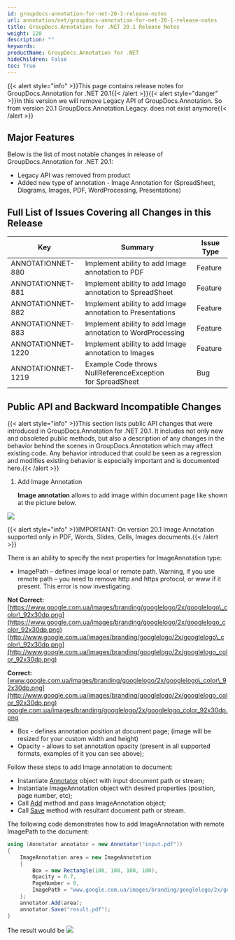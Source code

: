 ```yaml
---
id: groupdocs-annotation-for-net-20-1-release-notes
url: annotation/net/groupdocs-annotation-for-net-20-1-release-notes
title: GroupDocs.Annotation for .NET 20.1 Release Notes
weight: 120
description: ""
keywords: 
productName: GroupDocs.Annotation for .NET
hideChildren: False
toc: True
---
```


{{< alert style="info" >}}This page contains release notes for GroupDocs.Annotation for .NET 20.1{{< /alert >}}{{< alert style="danger" >}}In this version we will remove Legacy API of GroupDocs.Annotation. So from version 20.1 GroupDocs.Annotation.Legacy. does not exist anymore{{< /alert >}}

## Major Features

Below is the list of most notable changes in release of GroupDocs.Annotation for .NET 20.1:
*   Legacy API was removed from product
*   Added new type of annotation - Image Annotation for (SpreadSheet, Diagrams, Images, PDF, WordProcessing, Presentations)

## Full List of Issues Covering all Changes in this Release

| Key | Summary | Issue Type |
| --- | --- | --- |
| ANNOTATIONNET-880  | Implement ability to add Image annotation to PDF | Feature |
| ANNOTATIONNET-881 | Implement ability to add Image annotation to SpreadSheet | Feature |
| ANNOTATIONNET-882  | Implement ability to add Image annotation to Presentations | Feature |
| ANNOTATIONNET-883  | Implement ability to add Image annotation to WordProcessing | Feature |
| ANNOTATIONNET-1220 | Implement ability to add Image annotation to Images | Feature |
| ANNOTATIONNET-1219 | Example Code throws NullReferenceException for SpreadSheet | Bug |

## Public API and Backward Incompatible Changes

{{< alert style="info" >}}This section lists public API changes that were introduced in GroupDocs.Annotation for .NET 20.1. It includes not only new and obsoleted public methods, but also a description of any changes in the behavior behind the scenes in GroupDocs.Annotation which may affect existing code. Any behavior introduced that could be seen as a regression and modifies existing behavior is especially important and is documented here.{{< /alert >}}

1.  Add Image Annotation  
    
    **Image annotation** allows to add image within document page like shown at the picture below.
    
![](/annotation/net/images/groupdocs-annotation-for-net-20-1-release-notes.png)
    
{{< alert style="info" >}}IMPORTANT: On version 20.1 Image Annotation supported only in PDF, Words, Slides, Cells, Images documents.{{< /alert >}}

There is an ability to specify the next properties for ImageAnnotation type:
*   ImagePath – defines image local or remote path. Warning, if you use remote path – you need to remove http and https protocol, or www if it present. This error is now investigating.

**Not Correct:**
[https://www.google.com.ua/images/branding/googlelogo/2x/googlelogo\_color\_92x30dp.png](https://www.google.com.ua/images/branding/googlelogo/2x/googlelogo_color_92x30dp.png)
[http://www.google.com.ua/images/branding/googlelogo/2x/googlelogo\_color\_92x30dp.png](http://www.google.com.ua/images/branding/googlelogo/2x/googlelogo_color_92x30dp.png)

**Correct:**
[www.google.com.ua/images/branding/googlelogo/2x/googlelogo\_color\_92x30dp.png](http://www.google.com.ua/images/branding/googlelogo/2x/googlelogo_color_92x30dp.png)
[google.com.ua/images/branding/googlelogo/2x/googlelogo\_color\_92x30dp.png](http://www.google.com.ua/images/branding/googlelogo/2x/googlelogo_color_92x30dp.png)

*   Box - defines annotation position at document page; (image will be resized for your custom width and height)
*   Opacity - allows to set annotation opacity (present in all supported formats, examples of it you can see above);

Follow these steps to add Image annotation to document:

*   Instantiate [Annotator](https://apireference.groupdocs.com/net/annotation/groupdocs.annotation/annotator) object with input document path or stream;
*   Instantiate ImageAnnotation object with desired properties (position, page number, etc);
*   Call [Add](https://apireference.groupdocs.com/net/annotation/groupdocs.annotation/annotator/methods/add) method and pass ImageAnnotation object;
*   Call [Save](https://apireference.groupdocs.com/net/annotation/groupdocs.annotation/annotator/methods/save) method with resultant document path or stream.
    
The following code demonstrates how to add ImageAnnotation with remote ImagePath to the document:
    
```csharp
using (Annotator annotator = new Annotator("input.pdf"))
{
 	ImageAnnotation area = new ImageAnnotation
	{
		Box = new Rectangle(100, 100, 100, 100),
		Opacity = 0.7,
		PageNumber = 0,
		ImagePath = "www.google.com.ua/images/branding/googlelogo/2x/googlelogo_color_92x30dp.png"
	};
	annotator.Add(area);
	annotator.Save("result.pdf");
}               
```
    
The result would be
![](/annotation/net/images/groupdocs-annotation-for-net-20-1-release-notes_1.png)
